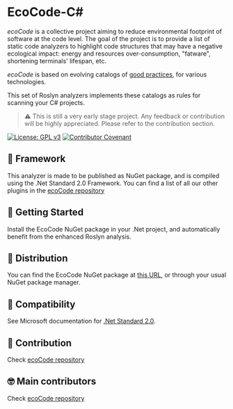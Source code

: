 ﻿EcoCode-C#
===========

_ecoCode_ is a collective project aiming to reduce environmental footprint of software at the code level. The goal of the project is to provide a list of static code analyzers to highlight code structures that may have a negative ecological impact: energy and resources over-consumption, "fatware", shortening terminals' lifespan, etc.

_ecoCode_ is based on evolving catalogs of [good practices](https://github.com/green-code-initiative/ecoCode/blob/main/docs/rules), for various technologies.

This set of Roslyn analyzers implements these catalogs as rules for scanning your C# projects.

> ⚠️ This is still a very early stage project. Any feedback or contribution will be highly appreciated. Please refer to the contribution section.

[![License: GPL v3](https://img.shields.io/badge/License-GPLv3-blue.svg)](https://www.gnu.org/licenses/gpl-3.0)
[![Contributor Covenant](https://img.shields.io/badge/Contributor%20Covenant-2.1-4baaaa.svg)](https://github.com/green-code-initiative/ecoCode-common/blob/main/doc/CODE_OF_CONDUCT.md)

🌿 Framework
-------------------

This analyzer is made to be published as NuGet package, and is compiled using the .Net Standard 2.0 Framework.
You can find a list of all our other plugins in the [ecoCode repository](https://github.com/green-code-initiative/ecoCode#-sonarqube-plugins)

🚀 Getting Started
------------------

Install the EcoCode NuGet package in your .Net project, and automatically benefit from the enhanced Roslyn analysis.

🛒 Distribution
------------------

You can find the EcoCode NuGet package at [this URL](https://www.nuget.org/packages/EcoCode/), or through your usual NuGet package manager.

🧩 Compatibility
-----------------

See Microsoft documentation for [.Net Standard 2.0](https://learn.microsoft.com/en-us/dotnet/standard/net-standard?tabs=net-standard-2-0#select-net-standard-version).

🤝 Contribution
---------------

Check [ecoCode repository](https://github.com/green-code-initiative/ecoCode#-contribution)

🤓 Main contributors
--------------------

Check [ecoCode repository](https://github.com/green-code-initiative/ecoCode#-main-contributors)
